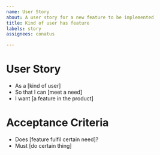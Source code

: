 ```yaml
---
name: User Story
about: A user story for a new feature to be implemented
title: Kind of user has feature
labels: story
assignees: conatus

---
```


# User Story
- As a [kind of user]
- So that I can [meet a need]
- I want [a feature in the product]

# Acceptance Criteria
- Does [feature fulfil certain need]?
- Must [do certain thing]
